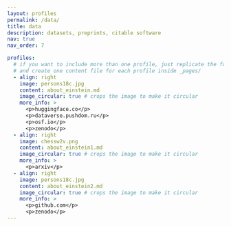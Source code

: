 ```yaml
---
layout: profiles
permalink: /data/
title: data
description: datasets, preprints, citable software
nav: true
nav_order: 7

profiles:
  # if you want to include more than one profile, just replicate the following block
  # and create one content file for each profile inside _pages/
  - align: right
    image: persons18c.jpg
    content: about_einstein.md
    image_circular: true # crops the image to make it circular
    more_info: >
      <p>huggingface.co</p>
      <p>dataverse.pushdom.ru</p>
      <p>osf.io</p>
      <p>zenodo</p>
  - align: right
    image: chessw2v.png
    content: about_einstein1.md
    image_circular: true # crops the image to make it circular
    more_info: >
      <p>arxiv</p>
  - align: right
    image: persons18c.jpg
    content: about_einstein2.md
    image_circular: true # crops the image to make it circular
    more_info: >
      <p>github.com</p>
      <p>zenodo</p>
---
```

